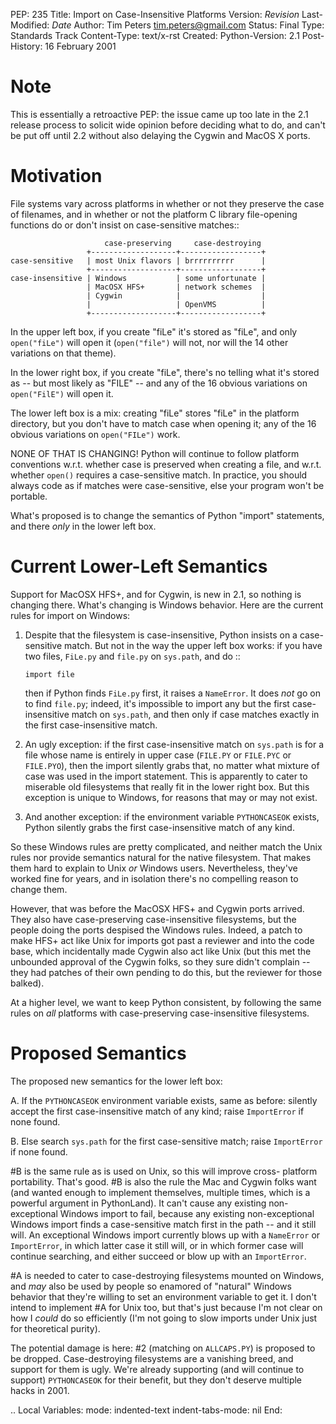 PEP: 235 Title: Import on Case-Insensitive Platforms Version: $Revision$
Last-Modified: $Date$ Author: Tim Peters <tim.peters@gmail.com> Status:
Final Type: Standards Track Content-Type: text/x-rst Created:
Python-Version: 2.1 Post-History: 16 February 2001

Note
====

This is essentially a retroactive PEP: the issue came up too late in the
2.1 release process to solicit wide opinion before deciding what to do,
and can't be put off until 2.2 without also delaying the Cygwin and
MacOS X ports.

Motivation
==========

File systems vary across platforms in whether or not they preserve the
case of filenames, and in whether or not the platform C library
file-opening functions do or don't insist on case-sensitive matches::

                         case-preserving     case-destroying
                     +-------------------+------------------+
    case-sensitive   | most Unix flavors | brrrrrrrrrr      |
                     +-------------------+------------------+
    case-insensitive | Windows           | some unfortunate |
                     | MacOSX HFS+       | network schemes  |
                     | Cygwin            |                  |
                     |                   | OpenVMS          |
                     +-------------------+------------------+

In the upper left box, if you create "fiLe" it's stored as "fiLe", and
only `open("fiLe")` will open it (`open("file")` will not, nor will the
14 other variations on that theme).

In the lower right box, if you create "fiLe", there's no telling what
it's stored as -- but most likely as "FILE" -- and any of the 16 obvious
variations on `open("FilE")` will open it.

The lower left box is a mix: creating "fiLe" stores "fiLe" in the
platform directory, but you don't have to match case when opening it;
any of the 16 obvious variations on `open("FILe")` work.

NONE OF THAT IS CHANGING! Python will continue to follow platform
conventions w.r.t. whether case is preserved when creating a file, and
w.r.t. whether `open()` requires a case-sensitive match. In practice,
you should always code as if matches were case-sensitive, else your
program won't be portable.

What's proposed is to change the semantics of Python "import"
statements, and there *only* in the lower left box.

Current Lower-Left Semantics
============================

Support for MacOSX HFS+, and for Cygwin, is new in 2.1, so nothing is
changing there. What's changing is Windows behavior. Here are the
current rules for import on Windows:

1.  Despite that the filesystem is case-insensitive, Python insists on a
    case-sensitive match. But not in the way the upper left box works:
    if you have two files, `FiLe.py` and `file.py` on `sys.path`, and do
    ::

        import file

    then if Python finds `FiLe.py` first, it raises a `NameError`. It
    does *not* go on to find `file.py`; indeed, it's impossible to
    import any but the first case-insensitive match on `sys.path`, and
    then only if case matches exactly in the first case-insensitive
    match.

2.  An ugly exception: if the first case-insensitive match on `sys.path`
    is for a file whose name is entirely in upper case (`FILE.PY` or
    `FILE.PYC` or `FILE.PYO`), then the import silently grabs that, no
    matter what mixture of case was used in the import statement. This
    is apparently to cater to miserable old filesystems that really fit
    in the lower right box. But this exception is unique to Windows, for
    reasons that may or may not exist.

3.  And another exception: if the environment variable `PYTHONCASEOK`
    exists, Python silently grabs the first case-insensitive match of
    any kind.

So these Windows rules are pretty complicated, and neither match the
Unix rules nor provide semantics natural for the native filesystem. That
makes them hard to explain to Unix *or* Windows users. Nevertheless,
they've worked fine for years, and in isolation there's no compelling
reason to change them.

However, that was before the MacOSX HFS+ and Cygwin ports arrived. They
also have case-preserving case-insensitive filesystems, but the people
doing the ports despised the Windows rules. Indeed, a patch to make HFS+
act like Unix for imports got past a reviewer and into the code base,
which incidentally made Cygwin also act like Unix (but this met the
unbounded approval of the Cygwin folks, so they sure didn't complain --
they had patches of their own pending to do this, but the reviewer for
those balked).

At a higher level, we want to keep Python consistent, by following the
same rules on *all* platforms with case-preserving case-insensitive
filesystems.

Proposed Semantics
==================

The proposed new semantics for the lower left box:

A. If the `PYTHONCASEOK` environment variable exists, same as before:
silently accept the first case-insensitive match of any kind; raise
`ImportError` if none found.

B. Else search `sys.path` for the first case-sensitive match; raise
`ImportError` if none found.

\#B is the same rule as is used on Unix, so this will improve cross-
platform portability. That's good. \#B is also the rule the Mac and
Cygwin folks want (and wanted enough to implement themselves, multiple
times, which is a powerful argument in PythonLand). It can't cause any
existing non-exceptional Windows import to fail, because any existing
non-exceptional Windows import finds a case-sensitive match first in the
path -- and it still will. An exceptional Windows import currently blows
up with a `NameError` or `ImportError`, in which latter case it still
will, or in which former case will continue searching, and either
succeed or blow up with an `ImportError`.

\#A is needed to cater to case-destroying filesystems mounted on
Windows, and *may* also be used by people so enamored of "natural"
Windows behavior that they're willing to set an environment variable to
get it. I don't intend to implement \#A for Unix too, but that's just
because I'm not clear on how I *could* do so efficiently (I'm not going
to slow imports under Unix just for theoretical purity).

The potential damage is here: \#2 (matching on `ALLCAPS.PY`) is proposed
to be dropped. Case-destroying filesystems are a vanishing breed, and
support for them is ugly. We're already supporting (and will continue to
support) `PYTHONCASEOK` for their benefit, but they don't deserve
multiple hacks in 2001.

.. Local Variables: mode: indented-text indent-tabs-mode: nil End:
